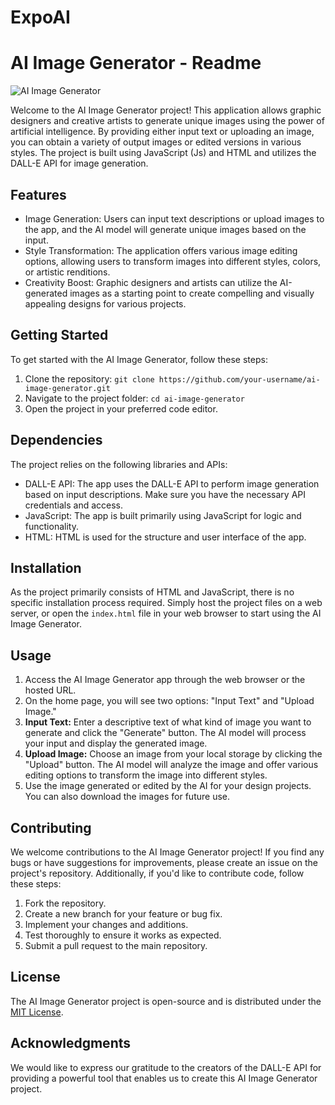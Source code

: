 # ExpoAI
# AI Image Generator - Readme

![AI Image Generator](https://th.bing.com/th/id/R.eadaed4d488d61fe729b6434936092ea?rik=MA5R0KWJp5bc8Q&riu=http%3a%2f%2fblogger.io%2fwp-content%2fuploads%2f2020%2f07%2fAI-1.jpg&ehk=5GQ37AT12mzLgjTQj2NuYmz1yagzw4bHXyNGq2tTjYw%3d&risl=&pid=ImgRaw&r=0)

Welcome to the AI Image Generator project! This application allows graphic designers and creative artists to generate unique images using the power of artificial intelligence. By providing either input text or uploading an image, you can obtain a variety of output images or edited versions in various styles. The project is built using JavaScript (Js) and HTML and utilizes the DALL-E API for image generation.

## Features

- Image Generation: Users can input text descriptions or upload images to the app, and the AI model will generate unique images based on the input.
- Style Transformation: The application offers various image editing options, allowing users to transform images into different styles, colors, or artistic renditions.
- Creativity Boost: Graphic designers and artists can utilize the AI-generated images as a starting point to create compelling and visually appealing designs for various projects.

## Getting Started

To get started with the AI Image Generator, follow these steps:

1. Clone the repository: `git clone https://github.com/your-username/ai-image-generator.git`
2. Navigate to the project folder: `cd ai-image-generator`
3. Open the project in your preferred code editor.

## Dependencies

The project relies on the following libraries and APIs:

- DALL-E API: The app uses the DALL-E API to perform image generation based on input descriptions. Make sure you have the necessary API credentials and access.
- JavaScript: The app is built primarily using JavaScript for logic and functionality.
- HTML: HTML is used for the structure and user interface of the app.

## Installation

As the project primarily consists of HTML and JavaScript, there is no specific installation process required. Simply host the project files on a web server, or open the `index.html` file in your web browser to start using the AI Image Generator.

## Usage

1. Access the AI Image Generator app through the web browser or the hosted URL.
2. On the home page, you will see two options: "Input Text" and "Upload Image."
3. **Input Text:** Enter a descriptive text of what kind of image you want to generate and click the "Generate" button. The AI model will process your input and display the generated image.
4. **Upload Image:** Choose an image from your local storage by clicking the "Upload" button. The AI model will analyze the image and offer various editing options to transform the image into different styles.
5. Use the image generated or edited by the AI for your design projects. You can also download the images for future use.

## Contributing

We welcome contributions to the AI Image Generator project! If you find any bugs or have suggestions for improvements, please create an issue on the project's repository. Additionally, if you'd like to contribute code, follow these steps:

1. Fork the repository.
2. Create a new branch for your feature or bug fix.
3. Implement your changes and additions.
4. Test thoroughly to ensure it works as expected.
5. Submit a pull request to the main repository.

## License

The AI Image Generator project is open-source and is distributed under the [MIT License](./LICENSE).

## Acknowledgments

We would like to express our gratitude to the creators of the DALL-E API for providing a powerful tool that enables us to create this AI Image Generator project.
